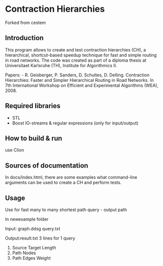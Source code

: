 Contraction Hierarchies
=======================

Forked from cestem

Introduction
------------

This program allows to create and test contraction hierarchies (CH), a
hierarchical, shortcut-based speedup technique for fast and simple
routing in road networks. The code was created as part of a diploma
thesis at Universitaet Karlsruhe (TH), Institute for Algorithmics II.

Papers: - R. Geisberger, P. Sanders, D. Schultes, D. Delling.
          Contraction Hierarchies: Faster and Simpler Hierarchical Routing
          in Road Networks. In 7th International Workshop on Efficient and
          Experimental Algorithms (WEA), 2008.

Required libraries
------------------

- STL
- Boost IO-streams & regular expressions (only for input/output)

How to build & run
------------------

use Clion

Sources of documentation
------------------------

In docs/index.html, there are some examples what command-line arguments
can be used to create a CH and perform tests.

Usage
------------------------

Use for fast many to many shortest path query - output path

In newexample folder

Input: graph.ddsg query.txt

Output:result.txt
3 lines for 1 query
1. Source Target Length
2. Path Nodes
3. Path Edges Weight
